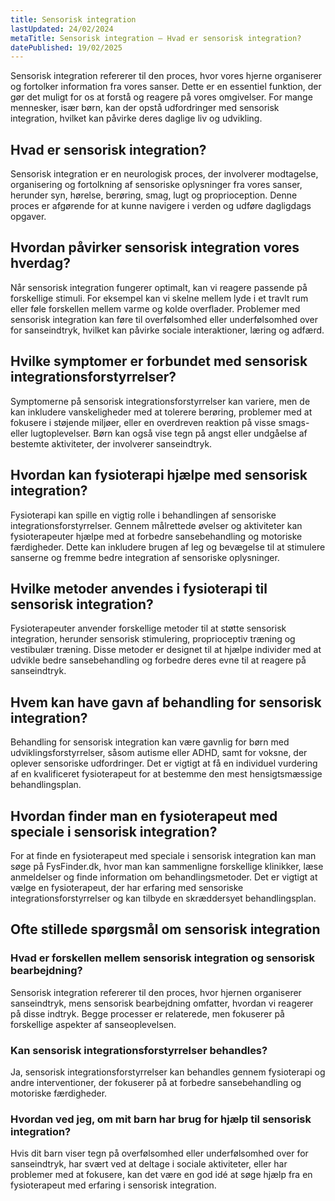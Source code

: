 ```yaml
---
title: Sensorisk integration
lastUpdated: 24/02/2024
metaTitle: Sensorisk integration – Hvad er sensorisk integration?
datePublished: 19/02/2025
---
```


Sensorisk integration refererer til den proces, hvor vores hjerne organiserer og fortolker information fra vores sanser. Dette er en essentiel funktion, der gør det muligt for os at forstå og reagere på vores omgivelser. For mange mennesker, især børn, kan der opstå udfordringer med sensorisk integration, hvilket kan påvirke deres daglige liv og udvikling.

## Hvad er sensorisk integration?

Sensorisk integration er en neurologisk proces, der involverer modtagelse, organisering og fortolkning af sensoriske oplysninger fra vores sanser, herunder syn, hørelse, berøring, smag, lugt og proprioception. Denne proces er afgørende for at kunne navigere i verden og udføre dagligdags opgaver.

## Hvordan påvirker sensorisk integration vores hverdag?

Når sensorisk integration fungerer optimalt, kan vi reagere passende på forskellige stimuli. For eksempel kan vi skelne mellem lyde i et travlt rum eller føle forskellen mellem varme og kolde overflader. Problemer med sensorisk integration kan føre til overfølsomhed eller underfølsomhed over for sanseindtryk, hvilket kan påvirke sociale interaktioner, læring og adfærd.

## Hvilke symptomer er forbundet med sensorisk integrationsforstyrrelser?

Symptomerne på sensorisk integrationsforstyrrelser kan variere, men de kan inkludere vanskeligheder med at tolerere berøring, problemer med at fokusere i støjende miljøer, eller en overdreven reaktion på visse smags- eller lugtoplevelser. Børn kan også vise tegn på angst eller undgåelse af bestemte aktiviteter, der involverer sanseindtryk.

## Hvordan kan fysioterapi hjælpe med sensorisk integration?

Fysioterapi kan spille en vigtig rolle i behandlingen af sensoriske integrationsforstyrrelser. Gennem målrettede øvelser og aktiviteter kan fysioterapeuter hjælpe med at forbedre sansebehandling og motoriske færdigheder. Dette kan inkludere brugen af leg og bevægelse til at stimulere sanserne og fremme bedre integration af sensoriske oplysninger.

## Hvilke metoder anvendes i fysioterapi til sensorisk integration?

Fysioterapeuter anvender forskellige metoder til at støtte sensorisk integration, herunder sensorisk stimulering, proprioceptiv træning og vestibulær træning. Disse metoder er designet til at hjælpe individer med at udvikle bedre sansebehandling og forbedre deres evne til at reagere på sanseindtryk.

## Hvem kan have gavn af behandling for sensorisk integration?

Behandling for sensorisk integration kan være gavnlig for børn med udviklingsforstyrrelser, såsom autisme eller ADHD, samt for voksne, der oplever sensoriske udfordringer. Det er vigtigt at få en individuel vurdering af en kvalificeret fysioterapeut for at bestemme den mest hensigtsmæssige behandlingsplan.

## Hvordan finder man en fysioterapeut med speciale i sensorisk integration?

For at finde en fysioterapeut med speciale i sensorisk integration kan man søge på FysFinder.dk, hvor man kan sammenligne forskellige klinikker, læse anmeldelser og finde information om behandlingsmetoder. Det er vigtigt at vælge en fysioterapeut, der har erfaring med sensoriske integrationsforstyrrelser og kan tilbyde en skræddersyet behandlingsplan.

## Ofte stillede spørgsmål om sensorisk integration

### Hvad er forskellen mellem sensorisk integration og sensorisk bearbejdning?

Sensorisk integration refererer til den proces, hvor hjernen organiserer sanseindtryk, mens sensorisk bearbejdning omfatter, hvordan vi reagerer på disse indtryk. Begge processer er relaterede, men fokuserer på forskellige aspekter af sanseoplevelsen.

### Kan sensorisk integrationsforstyrrelser behandles?

Ja, sensorisk integrationsforstyrrelser kan behandles gennem fysioterapi og andre interventioner, der fokuserer på at forbedre sansebehandling og motoriske færdigheder.

### Hvordan ved jeg, om mit barn har brug for hjælp til sensorisk integration?

Hvis dit barn viser tegn på overfølsomhed eller underfølsomhed over for sanseindtryk, har svært ved at deltage i sociale aktiviteter, eller har problemer med at fokusere, kan det være en god idé at søge hjælp fra en fysioterapeut med erfaring i sensorisk integration.

